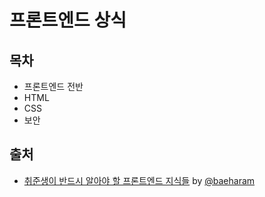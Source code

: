 # 프론트엔드 상식

## 목차

- 프론트엔드 전반
- HTML
- CSS
- 보안

## 출처

- [취준생이 반드시 알아야 할 프론트엔드 지식들](https://github.com/baeharam/Must-Know-About-Frontend?tab=readme-ov-file) by [@baeharam](https://github.com/baeharam)
